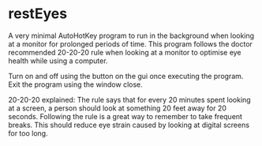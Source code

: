 # restEyes

A very minimal AutoHotKey program to run in the background when looking at a monitor for prolonged periods of time.
This program follows the doctor recommended 20-20-20 rule when looking at a monitor to optimise eye health while using a computer. 

Turn on and off using the button on the gui once executing the program.
Exit the program using the window close.

20-20-20 explained:
The rule says that for every 20 minutes spent looking at a screen, a person should look at something 20 feet away for 20 seconds.
Following the rule is a great way to remember to take frequent breaks. This should reduce eye strain caused by looking at digital screens for too long.

